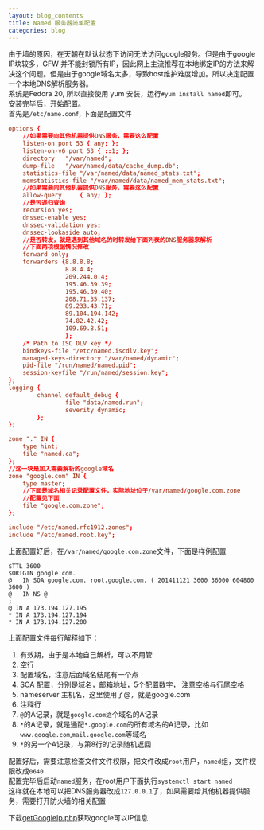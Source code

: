```yaml
---
layout: blog_contents
title: Named 服务器简单配置
categories: blog
---
```



由于墙的原因，在天朝在默认状态下访问无法访问google服务。但是由于google IP块较多，GFW 并不能封锁所有IP，因此网上主流推荐在本地绑定IP的方法来解决这个问题。但是由于google域名太多，导致host维护难度增加。所以决定配置一个本地DNS解析服务器。   
系统是Fedora 20, 所以直接使用 yum 安装，运行`#yum install named`即可。    
安装完毕后，开始配置。  
首先是`/etc/name.conf`, 下面是配置文件   

```conf
options {
    //如果需要向其他机器提供DNS服务，需要这么配置
    listen-on port 53 { any; }; 
    listen-on-v6 port 53 { ::1; };
    directory   "/var/named";
    dump-file   "/var/named/data/cache_dump.db";
    statistics-file "/var/named/data/named_stats.txt";
    memstatistics-file "/var/named/data/named_mem_stats.txt";
    //如果需要向其他机器提供DNS服务，需要这么配置
    allow-query     { any; };
    //是否递归查询
    recursion yes;
    dnssec-enable yes;
    dnssec-validation yes;
    dnssec-lookaside auto;
    //是否转发，就是遇到其他域名的时转发给下面列表的DNS服务器来解析
    //下面两项根据情况修改
    forward only;
    forwarders {8.8.8.8;
                8.8.4.4;
                209.244.0.4;
                195.46.39.39;
                195.46.39.40;
                208.71.35.137;
                89.233.43.71;
                89.104.194.142;
                74.82.42.42;
                109.69.8.51;
                };
    /* Path to ISC DLV key */
    bindkeys-file "/etc/named.iscdlv.key";
    managed-keys-directory "/var/named/dynamic";
    pid-file "/run/named/named.pid";
    session-keyfile "/run/named/session.key";
};
logging {
        channel default_debug {
                file "data/named.run";
                severity dynamic;
        };
};

zone "." IN {
    type hint;
    file "named.ca";
};
//这一块是加入需要解析的google域名
zone "google.com" IN {
    type master;
    //下面是域名相关记录配置文件，实际地址位于/var/named/google.com.zone
    //配置见下面
    file "google.com.zone";
};

include "/etc/named.rfc1912.zones";
include "/etc/named.root.key";
```

上面配置好后，在`/var/named/google.com.zone`文件，下面是样例配置

```
$TTL 3600                                                                                                                              
$ORIGIN google.com.
@   IN SOA google.com. root.google.com. ( 201411121 3600 36000 604800 3600 ) 
@   IN NS @ 
;
@ IN A 173.194.127.195
* IN A 173.194.127.194
* IN A 173.194.127.200
```

上面配置文件每行解释如下：  

1. 有效期，由于是本地自己解析，可以不用管  
2. 空行  
3. 配置域名，注意后面域名结尾有一个点   
4. SOA 配置，分别是域名，邮箱地址，5个配置数字， 注意空格与行尾空格  
5. nameserver 主机名，这里使用了@，就是google.com   
6. 注释行   
7. `@`的A记录，就是`google.com这`个域名的A记录  
8. `*`的A记录，就是通配`*.google.com`的所有域名的A记录，比如`www.google.com`,`mail.google.com`等域名  
9. `*`的另一个A记录，与第8行的记录随机返回  

配置好后，需要注意检查文件文件权限，把文件改成`root`用户，`named`组，文件权限改成`0640`  
配置完毕后启动`named`服务，在root用户下面执行`systemctl start named`  
这样就在本地可以把DNS服务器改成`127.0.0.1`了，如果需要给其他机器提供服务，需要打开防火墙的相关配置

下载[getGoogleIp.php](http://toknot.com/download/getGoogleIp.php)获取google可以IP信息